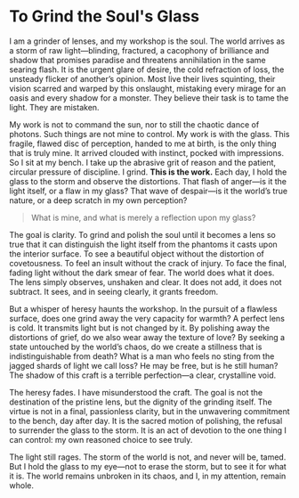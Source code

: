 # To Grind the Soul's Glass

I am a grinder of lenses, and my workshop is the soul. The world arrives as a storm of raw light—blinding, fractured, a cacophony of brilliance and shadow that promises paradise and threatens annihilation in the same searing flash. It is the urgent glare of desire, the cold refraction of loss, the unsteady flicker of another’s opinion. Most live their lives squinting, their vision scarred and warped by this onslaught, mistaking every mirage for an oasis and every shadow for a monster. They believe their task is to tame the light. They are mistaken.

My work is not to command the sun, nor to still the chaotic dance of photons. Such things are not mine to control. My work is with the glass. This fragile, flawed disc of perception, handed to me at birth, is the only thing that is truly mine. It arrived clouded with instinct, pocked with impressions. So I sit at my bench. I take up the abrasive grit of reason and the patient, circular pressure of discipline. I grind. **This is the work.** Each day, I hold the glass to the storm and observe the distortions. That flash of anger—is it the light itself, or a flaw in my glass? That wave of despair—is it the world’s true nature, or a deep scratch in my own perception?

> What is mine, and what is merely a reflection upon my glass?

The goal is clarity. To grind and polish the soul until it becomes a lens so true that it can distinguish the light itself from the phantoms it casts upon the interior surface. To see a beautiful object without the distortion of covetousness. To feel an insult without the crack of injury. To face the final, fading light without the dark smear of fear. The world does what it does. The lens simply observes, unshaken and clear. It does not add, it does not subtract. It sees, and in seeing clearly, it grants freedom.

But a whisper of heresy haunts the workshop. In the pursuit of a flawless surface, does one grind away the very capacity for warmth? A perfect lens is cold. It transmits light but is not changed by it. By polishing away the distortions of grief, do we also wear away the texture of love? By seeking a state untouched by the world’s chaos, do we create a stillness that is indistinguishable from death? What is a man who feels no sting from the jagged shards of light we call loss? He may be free, but is he still human? The shadow of this craft is a terrible perfection—a clear, crystalline void.

The heresy fades. I have misunderstood the craft. The goal is not the destination of the pristine lens, but the dignity of the grinding itself. The virtue is not in a final, passionless clarity, but in the unwavering commitment to the bench, day after day. It is the sacred motion of polishing, the refusal to surrender the glass to the storm. It is an act of devotion to the one thing I can control: my own reasoned choice to see truly.

The light still rages. The storm of the world is not, and never will be, tamed. But I hold the glass to my eye—not to erase the storm, but to see it for what it is. The world remains unbroken in its chaos, and I, in my attention, remain whole.